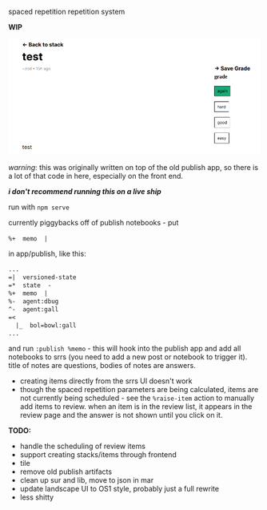 spaced repetition repetition system

**WIP**

![Item view](screenshot.png)

*warning*: this was originally written on top of the old publish app, so there is a
lot of that code in here, especially on the front end. 

**_i don't recommend running this on a live ship_**

run with `npm serve`


currently piggybacks off of publish notebooks - put 

`%+  memo  |`

in app/publish, like this:

``` hoon
...
=|  versioned-state
=*  state  -
%+  memo  |
%-  agent:dbug
^-  agent:gall
=<
  |_  bol=bowl:gall
...
```
and run `:publish %memo` - this will hook into the publish app and add all
notebooks to srrs (you need to add a new post or notebook to trigger it). title
of notes are questions, bodies of notes are answers.


- creating items directly from the srrs UI doesn't work
- though the spaced repetition parameters are being calculated, items are not
  currently being scheduled - see the `%raise-item` action to manually add items
  to review. when an item is in the review list, it appears in the review page
  and the answer is not shown until you click on it. 
  
  
**TODO:**
- handle the scheduling of review items
- support creating stacks/items through frontend
- tile
- remove old publish artifacts
- clean up sur and lib, move to json in mar
- update landscape UI to OS1 style, probably just a full rewrite
- less shitty





